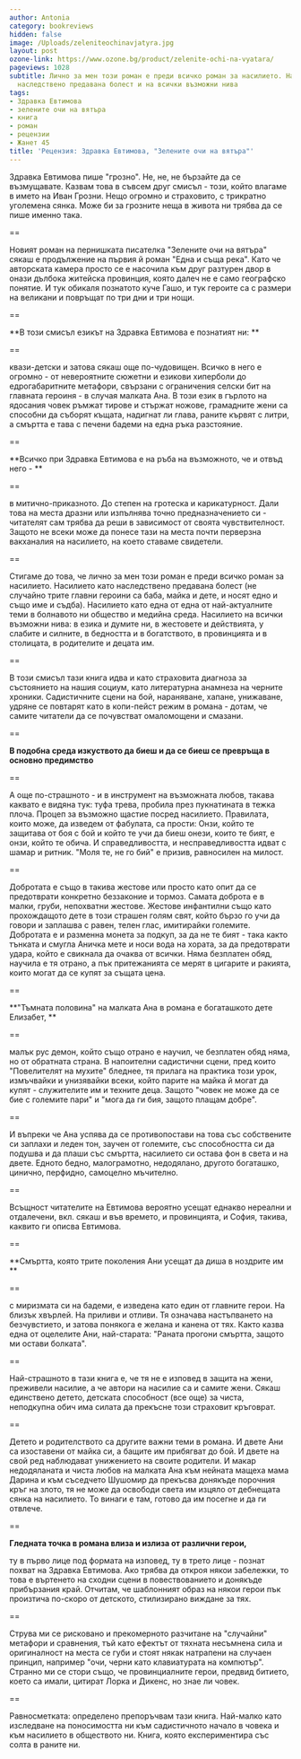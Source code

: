 ```yaml
---
author: Antonia
category: bookreviews
hidden: false
image: /Uploads/zeleniteochinavjatyra.jpg
layout: post
ozone-link: https://www.ozone.bg/product/zelenite-ochi-na-vyatara/
pageviews: 1028
subtitle: Лично за мен този роман е преди всичко роман за насилието. Насилието като
  наследствено предавана болест и на всички възможни нива
tags:
- Здравка Евтимова
- зелените очи на вятъра
- книга
- роман
- рецензии
- Жанет 45
title: 'Рецензия: Здравка Евтимова, "Зелените очи на вятъра"'
---
```


Здравка Евтимова пише "грозно". Не, не, не бързайте да се възмущавате. Казвам това в съвсем друг смисъл - този, който влагаме в името на Иван Грозни. Нещо огромно и страховито, с трикратно уголемена сянка. Може би за грозните неща в живота ни трябва да се пише именно така.

\==

Новият роман на пернишката писателка "Зелените очи на вятъра" сякаш е продължение на първия й роман "Една и съща река". Като че авторската камера просто се е насочила към друг разтурен двор в онази дълбока житейска провинция, която далеч не е само географско понятие. И тук обикаля познатото куче Гашо, и тук героите са с размери на великани и повръщат по три дни и три нощи.

\==

**В този смисъл езикът на Здравка Евтимова е познатият ни: **

\==

квази-детски и затова сякаш още по-чудовищен. Всичко в него е огромно - от невероятните сюжетни и езикови хиперболи до едрогабаритните метафори, свързани с ограничения селски бит на главната героиня - в случая малката Ана. В този език в гърлото на ядосания човек ръмжат тирове и стържат ножове, грамадните жени са способни да съборят къщата, надигнат ли глава, раните кървят с литри, а смъртта е тава с печени бадеми на една ръка разстояние.

\==

**Всичко при Здравка Евтимова е на ръба на възможното, че и отвъд него - **

\==

в митично-приказното. До степен на гротеска и карикатурност. Дали това на места дразни или изпълнява точно предназначението си - читателят сам трябва да реши в зависимост от своята чувствителност. Защото не всеки може да понесе тази на места почти перверзна вакханалия на насилието, на което ставаме свидетели.

\==

Стигаме до това, че лично за мен този роман е преди всичко роман за насилието. Насилието като наследствено предавана болест (не случайно трите главни героини са баба, майка и дете, и носят едно и също име и съдба). Насилието като една от една от най-актуалните теми в болнавото ни общество и медийна среда. Насилието на всички възможни нива: в езика и думите ни, в жестовете и действията, у слабите и силните, в бедността и в богатството, в провинцията и в столицата, в родителите и децата им. 

\==

В този смисъл тази книга идва и като страховита диагноза за състоянието на нашия социум, като литературна анамнеза на черните хроники. Садистичните сцени на бой, нараняване, хапане, унижаване, удряне се повтарят като в копи-пейст режим в романа - дотам, че самите читатели да се почувстват омаломощени и смазани.

\==

**В подобна среда изкуството да биеш и да се биеш се превръща в основно предимство**

\==

А още по-страшното - и в инструмент на възможната любов, такава каквато е видяна тук: туфа трева, пробила през пукнатината в тежка плоча. Процеп за възможно щастие посред насилието. Правилата, които може, да изведем от фабулата, са прости: Онзи, който те защитава от боя с бой и който те учи да биеш онези, които те бият, е онзи, който те обича. И справедливостта, и несправедливостта идват с шамар и ритник. "Моля те, не го бий" е призив, равносилен на милост. 

\==

Добротата е също в такива жестове или просто като опит да се предотврати конкретно беззаконие и тормоз. Самата доброта е в малки, груби, непохватни жестове. Жестове инфантилни също като прохождащото дете в този страшен голям свят, който бързо го учи да говори и заплашва с равен, телен глас, имитирайки големите. Добротата е и разменна монета за подкуп, за да не те бият - така както тънката и смугла Аничка мете и носи вода на хората, за да предотврати удара, който е свикнала да очаква от всички. Няма безплатен обяд, научила е тя отрано, а пък притежанията се мерят в цигарите и ракията, които могат да се купят за същата цена.

\==

**"Тъмната половина" на малката Ана в романа е богаташкото дете Елизабет, **

\==

малък рус демон, който също отрано е научил, че безплатен обяд няма, но от обратната страна. В напоителни садистични сцени, пред които "Повелителят на мухите" бледнее, тя прилага на практика този урок, измъчвайки и унизявайки всеки, който парите на майка й могат да купят - служителите им и техните деца. Защото "човек не може да се бие с големите пари" и "мога да ги бия, защото плащам добре". 

\==

И въпреки че Ана успява да се противопостави на това със собствените си заплахи и леден тон, заучен от големите, със способността си да подушва и да плаши със смъртта, насилието си остава фон в света и на двете. Едното бедно, малограмотно, недодялано, другото богаташко, цинично, перфидно, самоцелно мъчително.

\==

Всъщност читателите на Евтимова вероятно усещат еднакво нереални и отдалечени, вкл. сякаш и във времето, и провинцията, и София, такива, каквито ги описва Евтимова.

\==

**Смъртта, която трите поколения Ани усещат да диша в ноздрите им **

\==

с миризмата си на бадеми, е изведена като един от главните герои. На близък хвърлей. На приливи и отливи. Тя означава настъпването на безчувстието, и затова понякога е желана и канена от тях. Както казва една от оцелелите Ани, най-старата: "Раната прогони смъртта, защото ми остави болката".

\==

Най-страшното в тази книга е, че тя не е изповед в защита на жени, преживели насилие, а че автори на насилие са и самите жени. Сякаш единствено детето, детската способност (все още) за чиста, неподкупна обич има силата да прекъсне този страховит кръговрат. 

\==

Детето и родителството са другите важни теми в романа. И двете Ани са изоставени от майка си, а бащите им прибягват до бой. И двете на свой ред наблюдават унижението на своите родители. И макар недодяланата и чиста любов на малката Ана към нейната мащеха мама Дарина и към съседчето Шушомир да прекъсва донякъде порочния кръг на злото, тя не може да освободи света им изцяло от дебнещата сянка на насилието. То винаги е там, готово да им посегне и да ги отвлече.

\==

**Гледната точка в романа влиза и излиза от различни герои,** 

ту в първо лице под формата на изповед, ту в трето лице - познат похват на Здравка Евтимова. Ако трябва да откроя някои забележки, то това е въртенето на сходни сцени в повествованието и донякъде прибързания край. Отчитам, че шаблонният образ на някои герои пък произтича по-скоро от детското, стилизирано виждане за тях. 

\==

Струва ми се рисковано и прекомерното разчитане на "случайни" метафори и сравнения, тъй като ефектът от тяхната несъмнена сила и оригиналност на места се губи и стоят някак натрапени на случаен принцип, например "очи, черни като клавиатурата на компютър". Странно ми се стори също, че провинциалните герои, предвид битието, което са имали, цитират Лорка и Дикенс, но знае ли човек.

\==

Равносметката: определено препоръчвам тази книга. Най-малко като изследване на поносимостта ни към садистичното начало в човека и към насилието в обществото ни. Книга, която експериментира със солта в раните ни.